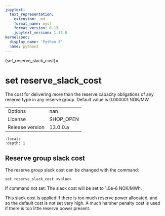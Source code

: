 ```yaml
---
jupytext:
  text_representation:
    extension: .md
    format_name: myst
    format_version: 0.13
    jupytext_version: 1.13.8
kernelspec:
  display_name: 'Python 3'
  name: python3
---
```


(set_reserve_slack_cost)=
# set reserve_slack_cost
The cost for delivering more than the reserve capacity obligations of any reserve type in any reserve group. Default value is 0.000001 NOK/MW

|   |   |
|---|---|
|Options|nan|
|License|SHOP_OPEN|
|Release version|13.0.0.a|

```{contents}
:local:
:depth: 1
```

## Reserve group slack cost
The reserve group slack cost can be changed with the command:
```
set reserve_slack_cost <value>
```

If command not set: The slack cost will be set to 1.0e-6 NOK/MWh.

This slack cost is applied if there is too much reserve power allocated, and so the default cost is not set very high. A much harsher penalty cost is used if there is too little reserve power present.  



